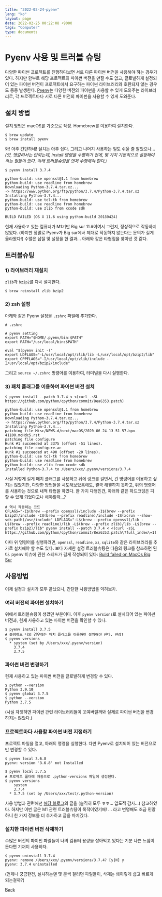 ```yaml
---
title: "2022-02-24-pyenv"
lang: "ko"
layout: page
date: 2022-02-25 00:22:08 +9000
tags: "Computer"
type: documents
---
```

<!-- [[Computer]] -->
# Pyenv 사용 및 트러블 슈팅

다양한 파이썬 프로젝트를 진행하다보면 서로 다른 파이썬 버전을 사용해야 하는 경우가 있다. 하지만 함부로 해당 프로젝트의 파이썬 버전을 만질 수도 없고, 글로벌하게 설정되어 있는 파이썬 버전이 프로젝트에서 요구하는 파이썬 라이브러리와 호환되지 않는 경우도 종종 발생한다. [Pyenv](https://github.com/pyenv/pyenv)는 다양한 버전의 파이썬을 사용할 수 있게 도와주는 라이브러리로, 각 프로젝트마다 서로 다른 버전의 파이썬을 사용할 수 있게 도와준다.


## 설치 방법

설치 방법은 macOS를 기준으로 작성. Homebrew를 이용하여 설치한다.
```shell
$ brew update
$ brew install pyenv
```
와! 아주 간단하네! 설치는 아주 쉽다. 그리고 나머지 사용하는 일도 쉬울 줄 알았으나... *(앗, 헷갈려서는 안되는데, install 명령을 수행하기 전에, 몇 가지 기본적으로 설정해야 하는 일들이 있다. 아래 트러블슈팅을 먼저 수행해야 한다.)*
```shell
$ pyenv install 3.7.4

python-build: use openssl@1.1 from homebrew
python-build: use readline from homebrew
Downloading Python-3.7.4.tar.xz...
-> https://www.python.org/ftp/python/3.7.4/Python-3.7.4.tar.xz
Installing Python-3.7.4...
python-build: use tcl-tk from homebrew
python-build: use readline from homebrew
python-build: use zlib from xcode sdk

BUILD FAILED (OS X 11.6 using python-build 20180424)
```
현재 사용하고 있는 컴퓨터가 M1기반 Big sur 11.6이여서 그런지, 정상적으로 작동하지 않았다. (하지만 정말로 Pyenv가 Big sur에서 제대로 작동하지 않는다는 문의가 길게 올라왔다!) 수많은 삽질 및 설정을 한 결과... 아래와 같은 타협점을 찾아낸 것 같다.
<br />

## 트러블슈팅

### 1) 라이브러리 재설치

`zlib`과 `bzip2`를 다시 설치한다.
```shell
$ brew reinstall zlib bzip2
```

### 2) zsh 설정

아래와 같은 Pyenv 설정을 `.zshrc` 파일에 추가한다.
```shell
# .zshrc

# pyenv setting
export PATH="$HOME/.pyenv/bin:$PATH"
export PATH="/usr/local/bin:$PATH"

eval "$(pyenv init -)"
export LDFLAGS="-L/usr/local/opt/zlib/lib -L/usr/local/opt/bzip2/lib"
export CPPFLAGS="-I/usr/local/opt/zlib/include -I/usr/local/opt/bzip2/include"
```
그리고 `source ~/.zshrc` 명령어를 이용하여, 터미널을 다시 실행한다.

### 3) 패치 플래그를 이용하여 파이썬 버전 설치

```shell
$ pyenv install --patch 3.7.4 < <(curl -sSL https://github.com/python/cpython/commit/8ea6353.patch)

python-build: use openssl@1.1 from homebrew
python-build: use readline from homebrew
Downloading Python-3.7.4.tar.xz...
-> https://www.python.org/ftp/python/3.7.4/Python-3.7.4.tar.xz
Installing Python-3.7.4...
patching file Misc/NEWS.d/next/macOS/2020-06-24-13-51-57.bpo-41100.mcHdc5.rst
patching file configure
Hunk #1 succeeded at 3375 (offset -51 lines).
patching file configure.ac
Hunk #1 succeeded at 490 (offset -20 lines).
python-build: use tcl-tk from homebrew
python-build: use readline from homebrew
python-build: use zlib from xcode sdk
Installed Python-3.7.4 to /Users/xxx/.pyenv/versions/3.7.4
```

사실 저렇게 길게 패치 플래그를 사용하고 뒤에 링크를 걸면서, 긴 명령어를 이용하고 싶지는 않았지만, 다양한 방법들을 시도해보았음에도, 결국 해결하지 못하고, 위의 명령어를 사용하는 것으로 내적 타협을 하였다. 한 가지 다행인건, 아래와 같은 하드코딩은 피할 수 있게 되었다고나 해야할까...?

```shell
# 역시 작동하는 코드
CFLAGS="-I$(brew --prefix openssl)/include -I$(brew --prefix bzip2)/include -I$(brew --prefix readline)/include -I$(xcrun --show-sdk-path)/usr/include" LDFLAGS="-L$(brew --prefix openssl)/lib -L$(brew --prefix readline)/lib -L$(brew --prefix zlib)/lib -L$(brew --prefix bzip2)/lib" pyenv install --patch 3.7.4 < <(curl -sSL https://github.com/python/cpython/commit/8ea6353.patch\?full_index\=1)
```
아마 위 명령어를 실행하려면, `openssl`, `readline`, `xz`, `sqlite`와 같은 라이브러리를 추가로 설치해야 할 수도 있다. 보다 자세한 설정 트러블슈팅은 다음의 링크를 참조하면 된다. pyenv 이슈에 관한 스레드가 길게 작성되어 있다: [Build failed on MacOs Big Sur](https://github.com/pyenv/pyenv/issues/1746)


## 사용방법

이제 설정과 설치가 모두 끝났으니, 간단한 사용방법을 익혀보자.

### 여러 버전의 파이썬 설치하기

위에서 트러블슈팅이 생겼던 부분이다. 이후  `pyenv versions`로 설치되어 있는 파이썬 버전과, 현재 사용하고 있는 파이썬 버전을 확인할 수 있다.

```shell
$ pyenv install 3.7.5
# 불행히도 나의 경우에는 패치 플래그를 이용하여 설치해야 한다. 젠장!
$ pyenv versions
  * system (set by /Users/xxx/.pyenv/version)
    3.7.4
    3.7.5
```

### 파이썬 버전 변경하기

현재 사용하고 있는 파이썬 버전을 글로벌하게 변경할 수 있다.

```shell
$ python --version
Python 3.9.10
$ pyenv global 3.7.5
$ python --version
Python 3.7.5
```

(사실 자칫하면 파이썬 관련 라이브러리들이 꼬여버릴까봐 실제로 파이썬 버전을 변경하지는 않았다.)

### 프로젝트마다 사용할 파이썬 버전 지정하기

프로젝트 파일을 열고, 아래의 명령을 실행한다. 다만 Pyenv로 설치되어 있는 버전으로만 변경할 수 있다.

```shell
$ pyenv local 3.6.8
pyenv: version '3.6.8' not Installed

$ pyenv local 3.7.5
# 프로젝트 폴더에 자동으로 .python-versions 파일이 생성된다.
$ pyenv versions
    system
    3.7.4
  * 3.7.5 (set by /Users/xxx/test/.python-version)
```

사용 방법과 관련해선 [해당 블로그](https://blog.flynnpark.dev/7?category=834939)의 글을 (솔직히 모두 ㅎㅎ... 압도적 감사...) 참고하였다. 하지만 이번 글은 M1 관련 트러블슈팅이 목적이였기에! ... 라고 변명해도 조금 민망하니 한 가지 정보를 더 추가하고 글을 마치겠다.

### 설치한 파이썬 버전 삭제하기

수많은 버전의 파이썬 파일들이 나의 컴퓨터 용량을 잡아먹고 있다는 기분 나쁜 느낌이 든다면 기꺼이 사용하자.

```shell
$ pyenv uninstall 3.7.4
pyenv: remove /Users/xxx/.pyenv/versions/3.7.4? [y|N] y
pyenv: 3.7.4 uninstalled
```

(언제나 궁금한건, 설치하는덴 몇 분씩 걸리던 파일들이, 삭제는 왜이렇게 쉽고 빠르게 되는걸까?)

[Back](/)
